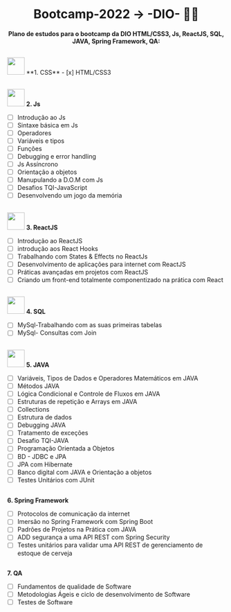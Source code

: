 
<h1 align="center">
Bootcamp-2022 -> -DIO- 👩‍💻
</h1>
<h4 align="center">
Plano de estudos para o bootcamp da DIO HTML/CSS3, Js, ReactJS, SQL, JAVA, Spring Framework, QA:
</h4>


##

 <img src="./assents/css.ico" width="40" height="40">
 **1. CSS**
- [x] HTML/CSS3 

##

<img src="./assents/javascript.ico" width="40" height="40"> **2. Js**
- [ ] Introdução ao Js
- [ ] Sintaxe básica em Js
- [ ] Operadores
- [ ] Variáveis e tipos
- [ ] Funções
- [ ] Debugging e error handling
- [ ] Js Assíncrono
- [ ] Orientação a objetos
- [ ] Manupulando a D.O.M com Js
- [ ] Desafios TQI-JavaScript
- [ ] Desenvolvendo um jogo da memória

##

<img src="./assents/react-js.ico" width="40" height="40"> **3. ReactJS**
- [ ] Introdução ao ReactJS
- [ ] introdução aos React Hooks
- [ ] Trabalhando com States & Effects no ReactJs
- [ ] Desenvolvimento de aplicações para internet com ReactJS
- [ ] Práticas avançadas em projetos com ReactJS
- [ ] Criando um front-end totalmente componentizado na prática com React

##

<img src="./assents/mysql.ico" width="40" height="40"> **4. SQL**
- [ ] MySql-Trabalhando com as suas primeiras tabelas
- [ ] MySql- Consultas com Join

##

<img src="./assents/java.ico" width="40" height="40"> **5. JAVA**
- [ ] Variáveis, Tipos de Dados e Operadores Matemáticos em JAVA
- [ ] Métodos JAVA
- [ ] Lógica Condicional e Controle de Fluxos em JAVA
- [ ] Estruturas de repetição e Arrays em JAVA
- [ ] Collections
- [ ] Estrutura de dados 
- [ ] Debugging JAVA
- [ ] Tratamento de exceções 
- [ ] Desafio TQI-JAVA
- [ ] Programação Orientada a Objetos
- [ ] BD - JDBC e JPA
- [ ] JPA com Hibernate
- [ ] Banco digital com JAVA e Orientação a objetos
- [ ] Testes Unitários com JUnit

##

**6. Spring Framework**
- [ ] Protocolos de comunicação da internet
- [ ] Imersão no Spring Framework com Spring Boot
- [ ] Padrões de Projetos na Prática com JAVA
- [ ] ADD segurança a uma API REST com Spring Security
- [ ] Testes unitários para validar uma API REST de gerenciamento de estoque de cerveja

##

**7. QA**
- [ ] Fundamentos de qualidade de Software
- [ ] Metodologias Ágeis e ciclo de desenvolvimento de Software
- [ ] Testes de Software
